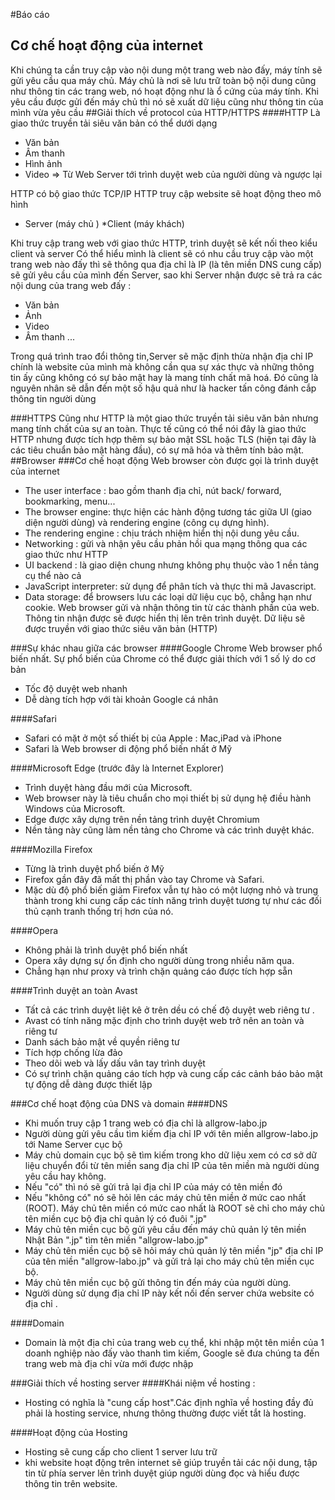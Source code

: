 #Báo cáo 
## Cơ chế hoạt động của internet
Khi chúng ta cần truy cập vào nội dung một trang web nào đấy, máy tính sẽ gửi yêu cầu qua máy chủ.
Máy chủ là nơi sẽ lưu trữ toàn bộ nội dung cũng như thông tin các trang web, nó hoạt động như là ổ cứng của máy tính.
Khi yêu cầu được gửi đến máy chủ thì nó sẽ xuất dữ liệu cũng như thông tin của mình vừa yêu cầu 
##Giải thích về protocol của HTTP/HTTPS
####HTTP 
Là giao thức truyền tải siêu văn bản có thể dưới dạng 
* Văn bản 
* Âm thanh
* Hình ảnh
* Video 
=> Từ Web Server tới trình duyệt web của người dùng và ngược lại 

HTTP có bộ giao thức TCP/IP
HTTP truy cập website sẽ hoạt động theo mô hình 
* Server (máy chủ )
*Client (máy khách)

Khi truy cập trang web với giao thức HTTP,  trình duyệt sẽ kết nối theo kiểu client và server
Có thể hiểu mình là client sẽ có nhu cầu truy cập vào một trang web nào đấy thì sẽ thông qua địa chỉ là IP (là tên miền DNS cung cấp) sẽ gửi yêu cầu của mình 
đến Server, sao khi Server nhận được sẽ trả ra các nội dung của trang web đấy : 

* Văn bản 
* Ảnh 
* Video 
* Âm thanh ...

Trong quá trình trao đổi thông tin,Server sẽ mặc định thừa nhận địa chỉ IP chính là website của mình 
mà không cần qua sự xác thực và những thông tin ấy cũng không có sự bảo mật hay là mang tính chất mã hoá. 
Đó cũng là nguyên nhân sẽ dẫn đến một số hậu quả như là hacker tấn công đánh cắp thông tin người dùng 

###HTTPS
Cũng như HTTP là một giao thức truyền tải siêu văn bản nhưng mang tính chất của sự an toàn.
Thực tế cũng có thể nói đây là giao thức HTTP nhưng được tích hợp thêm sự bảo mật SSL hoặc TLS (hiện tại đây là các tiêu chuẩn bảo mật hàng đầu), có sự mã hóa
và thêm tính bảo mật. 
##Browser 
###Cơ chế hoạt động
Web browser còn được gọi là trình duyệt của internet 
* The user interface : bao gồm thanh địa chỉ, nút back/ forward, bookmarking, menu...
*  The browser engine: thực hiện các hành động tương tác giữa UI (giao diện người dùng) và rendering engine (công cụ dựng hình).
*  The rendering engine : chịu trách nhiệm hiển thị nội dung yêu cầu.
*  Networking : gửi và nhận yêu cầu phản hồi qua mạng thông qua các giao thức như HTTP
*  UI backend : là giao diện chung nhưng không phụ thuộc vào 1 nền tảng cụ thể nào cả 
*  JavaScript interpreter: sử dụng để phân tích và thực thi mã Javascript. 
*  Data storage: để browsers lưu các loại dữ liệu cục bộ, chẳng hạn như cookie.
Web browser gửi và nhận thông tin từ các thành phần của web. Thông tin nhận được sẽ được hiển thị 
lên trên trình duyệt. Dữ liệu sẽ được truyền với giao thức siêu văn bản (HTTP) 

###Sự khác nhau giữa các browser 
####Google Chrome
Web browser phổ biến nhất. Sự phổ biến của Chrome có thể được giải thích với 1 số lý do cơ bản
* Tốc độ duyệt web nhanh
* Dễ dàng tích hợp với tài khoản Google cá nhân

####Safari
* Safari có mặt ở một số thiết bị của Apple : Mac,iPad và iPhone
* Safari là Web browser di động phổ biến nhất ở Mỹ

####Microsoft Edge (trước đây là Internet Explorer)

* Trình duyệt hàng đầu mới của Microsoft.
*  Web browser này là tiêu chuẩn cho mọi thiết bị sử dụng hệ điều hành Windows của Microsoft.
*  Edge được xây dựng trên nền tảng trình duyệt Chromium
*  Nền tảng này cũng làm nền tảng cho Chrome và các trình duyệt khác.

####Mozilla Firefox 

* Từng là trình duyệt phổ biến ở Mỹ 
*  Firefox gần đây đã mất thị phần vào tay Chrome và Safari.
*  Mặc dù độ phổ biến giảm Firefox vẫn tự hào có một lượng nhỏ và trung thành trong khi cung cấp 
các tính năng trình duyệt tương tự như các đối thủ cạnh tranh thống trị hơn của nó.

####Opera
* Không phải là trình duyệt phổ biến nhất 
*  Opera xây dựng sự ổn định cho người dùng trong nhiều năm qua. 
*  Chẳng hạn như proxy và trình chặn quảng cáo được tích hợp sẵn


####Trình duyệt an toàn Avast
* Tất cả các trình duyệt liệt kê ở trên dều có chế độ duyệt web riêng tư . 
*  Avast có tính năng mặc định cho trình duyệt web trở nên an toàn và riêng tư
*  Danh sách bảo mật về quyền riêng tư 
 * Tích hợp chống lừa đảo  
 * Theo dõi web và lấy dấu vân tay trình duyệt 
 * Có sự trình chặn quảng cáo tích hợp và cung cấp các cảnh báo bảo mật tự động dễ dàng được thiết lập

###Cơ chế hoạt động của DNS và domain
####DNS 
* Khi muốn truy cập 1 trang web có địa chỉ là allgrow-labo.jp
* Người dùng gửi yêu cầu tìm kiếm địa chỉ IP với tên miền allgrow-labo.jp tới Name Server cục bộ
* Máy chủ domain cục bộ sẽ tìm kiếm trong kho dữ liệu xem có cơ sở dữ liệu chuyển đổi từ tên miền sang địa chỉ IP của tên miền mà người dùng yêu cầu hay không.
*  Nếu "có" thì nó sẽ gửi trả lại địa chỉ IP của máy có tên miền đó
*  Nếu "không có" nó sẽ hỏi lên các máy chủ tên miền ở mức cao nhất (ROOT). Máy chủ tên miền 
 có mức cao nhất là ROOT sẽ chỉ cho máy chủ tên miền cục bộ địa chỉ quản lý có đuôi ".jp"
*  Máy chủ tên miền cục bộ gửi yêu cầu đến máy chủ quản lý tên miền Nhật Bản ".jp" tìm tên miền "allgrow-labo.jp"
*  Máy chủ tên miền cục bộ sẽ hỏi máy chủ quản lý tên miền "jp" địa chỉ IP của tên miền "allgrow-labo.jp" và gửi trả lại cho máy chủ tên miền cục bộ.
*  Máy chủ tên miền cục bộ gửi thông tin đến máy của người dùng.
* Người dùng sử dụng địa chỉ IP này kết nối đến server chứa website có địa chỉ .


####Domain 
* Domain là một địa chỉ của trang web cụ thể, khi nhập một tên miền của 1 doanh nghiệp nào đấy vào thanh tìm kiếm, Google sẽ đưa chúng ta đến trang web mà địa chỉ vừa mới được nhập 

###Giải thích về hosting server
####Khái niệm về hosting : 
* Hosting có nghĩa là "cung cấp host".Các định nghĩa về hosting đầy đủ phải là hosting service, nhưng thông thường được viết tắt là hosting.

####Hoạt động của Hosting
* Hosting sẽ cung cấp cho client 1 server lưu trữ  
* khi website hoạt động trên internet sẽ giúp truyền tải các nội dung, tập tin từ phía server lên trình duyệt giúp người dùng đọc và hiểu được thông tin trên website. 
